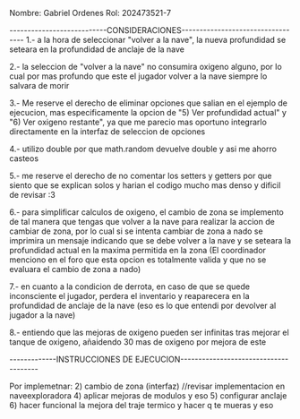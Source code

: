 Nombre: Gabriel Ordenes
Rol: 202473521-7

---------------------------CONSIDERACIONES----------------------------------
1.- a la hora de seleccionar "volver a la nave", la nueva profundidad se seteara en la profundidad de anclaje de la nave

2.- la seleccion de "volver a la nave" no consumira oxigeno alguno, por lo cual por mas profundo que este el jugador volver a la nave siempre lo salvara de morir

3.- Me reserve el derecho de eliminar opciones que salian en el ejemplo de ejecucion, mas especificamente la opcion de "5) Ver profundidad actual" y "6) Ver oxigeno restante", ya que me parecio mas oportuno integrarlo directamente en la interfaz de seleccion de opciones

4.- utilizo double por que math.random devuelve double y asi me ahorro casteos

5.- me reserve el derecho de no comentar los setters y getters por que siento que se explican solos y harian el codigo mucho mas denso y dificil de revisar :3

6.- para simplificar calculos de oxigeno, el cambio de zona se implemento de tal manera que tengas que volver a la nave para realizar la accion de cambiar de zona, por lo cual si se intenta cambiar de zona a nado se imprimira un mensaje indicando que se debe volver a la nave y se seteara la profundidad actual en la maxima permitida en la zona (El coordinador menciono en el foro que esta opcion es totalmente valida y que no se evaluara el cambio de zona a nado)

7.- en cuanto a la condicion de derrota, en caso de que se quede inconsciente el jugador, perdera el inventario y reaparecera en la profundidad de anclaje de la nave (eso es lo que entendi por devolver al jugador a la nave)

8.- entiendo que las mejoras de oxigeno pueden ser infinitas tras mejorar el tanque de oxigeno, añaidendo 30 mas de oxigeno por mejora de este










-------------INSTRUCCIONES DE EJECUCION--------------------------------------



Por implemetnar:
    2) cambio de zona (interfaz) //revisar implementacion en naveexploradora
    4) aplicar mejoras de modulos y eso 
    5) configurar anclaje
    6) hacer funcional la mejora del traje termico y hacer q te mueras y eso
